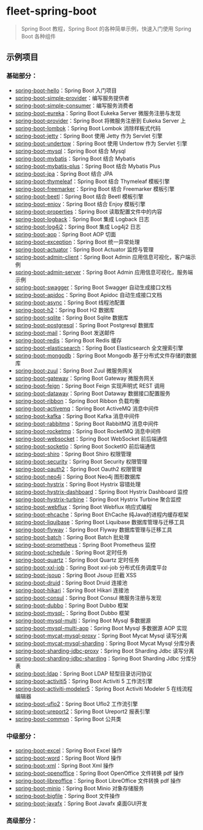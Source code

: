 # fleet-spring-boot

> Spring Boot 教程，Spring Boot 的各种简单示例，快速入门使用 Spring Boot 各种组件

## 示例项目

### 基础部分：

- [spring-boot-hello](https://github.com/AprilHan1992/fleet-spring-boot/tree/master/spring-boot-hello)：Spring Boot 入门项目
- [spring-boot-simple-provider](https://github.com/AprilHan1992/fleet-spring-boot/tree/master/spring-boot-simple/spring-boot-simple-provider)：编写服务提供者
- [spring-boot-simple-consumer](https://github.com/AprilHan1992/fleet-spring-boot/tree/master/spring-boot-simple/spring-boot-simple-consumer)：编写服务消费者
- [spring-boot-eureka](https://github.com/AprilHan1992/fleet-spring-boot/tree/master/spring-boot-eureka)：Spring Boot Eukeka Server 微服务注册与发现
- [spring-boot-provider](https://github.com/AprilHan1992/fleet-spring-boot/tree/master/spring-boot-provider)：Spring Boot 将微服务注册到 Eukeka Server 上
- [spring-boot-lombok](https://github.com/AprilHan1992/fleet-spring-boot/tree/master/spring-boot-lombok)：Spring Boot Lombok 消除样板式代码
- [spring-boot-jetty](https://github.com/AprilHan1992/fleet-spring-boot/tree/master/spring-boot-jetty)：Spring Boot 使用 Jetty 作为 Servlet 引擎
- [spring-boot-undertow](https://github.com/AprilHan1992/fleet-spring-boot/tree/master/spring-boot-undertow)：Spring Boot 使用 Undertow 作为 Servlet 引擎
- [spring-boot-mysql](https://github.com/AprilHan1992/fleet-spring-boot/tree/master/spring-boot-mysql)：Spring Boot 结合 Mysql
- [spring-boot-mybatis](https://github.com/AprilHan1992/fleet-spring-boot/tree/master/spring-boot-mybatis)：Spring Boot 结合 Mybatis
- [spring-boot-mybatis-plus](https://github.com/AprilHan1992/fleet-spring-boot/tree/master/spring-boot-mybatis-plus)：Spring Boot 结合 Mybatis Plus
- [spring-boot-jpa](https://github.com/AprilHan1992/fleet-spring-boot/tree/master/spring-boot-jpa)：Spring Boot 结合 JPA
- [spring-boot-thymeleaf](https://github.com/AprilHan1992/fleet-spring-boot/tree/master/spring-boot-thymeleaf)：Spring Boot 结合 Thymeleaf 模板引擎
- [spring-boot-freemarker](https://github.com/AprilHan1992/fleet-spring-boot/tree/master/spring-boot-freemarker)：Spring Boot 结合 Freemarker 模板引擎
- [spring-boot-beetl](https://github.com/AprilHan1992/fleet-spring-boot/tree/master/spring-boot-beetl)：Spring Boot 结合 Beetl 模板引擎
- [spring-boot-enjoy](https://github.com/AprilHan1992/fleet-spring-boot/tree/master/spring-boot-enjoy)：Spring Boot 结合 Enjoy 模板引擎
- [spring-boot-properties](https://github.com/AprilHan1992/fleet-spring-boot/tree/master/spring-boot-properties)：Spring Boot 读取配置文件中的内容
- [spring-boot-logback](https://github.com/AprilHan1992/fleet-spring-boot/tree/master/spring-boot-logback)：Spring Boot 集成 Logback 日志
- [spring-boot-log4j2](https://github.com/AprilHan1992/fleet-spring-boot/tree/master/spring-boot-log4j2)：Spring Boot 集成 Log4j2 日志
- [spring-boot-aop](https://github.com/AprilHan1992/fleet-spring-boot/tree/master/spring-boot-aop)：Spring Boot AOP 切面
- [spring-boot-exception](https://github.com/AprilHan1992/fleet-spring-boot/tree/master/spring-boot-exception)：Spring Boot 统一异常处理
- [spring-boot-actuator](https://github.com/AprilHan1992/fleet-spring-boot/tree/master/spring-boot-actuator)：Spring Boot Actuator 监控与管理
- [spring-boot-admin-client](https://github.com/AprilHan1992/fleet-spring-boot/tree/master/spring-boot-admin/spring-boot-admin-client)：Spring Boot Admin 应用信息可视化，客户端示例
- [spring-boot-admin-server](https://github.com/AprilHan1992/fleet-spring-boot/tree/master/spring-boot-admin/spring-boot-admin-server)：Spring Boot Admin 应用信息可视化，服务端示例
- [spring-boot-swagger](https://github.com/AprilHan1992/fleet-spring-boot/tree/master/spring-boot-swagger)：Spring Boot Swagger 自动生成接口文档
- [spring-boot-apidoc](https://github.com/AprilHan1992/fleet-spring-boot/tree/master/spring-boot-apidoc)：Spring Boot Apidoc 自动生成接口文档
- [spring-boot-async](https://github.com/AprilHan1992/fleet-spring-boot/tree/master/spring-boot-async)：Spring Boot 线程池配置
- [spring-boot-h2](https://github.com/AprilHan1992/fleet-spring-boot/tree/master/spring-boot-h2)：Spring Boot H2 数据库
- [spring-boot-sqlite](https://github.com/AprilHan1992/fleet-spring-boot/tree/master/spring-boot-sqlite)：Spring Boot Sqlite 数据库
- [spring-boot-postgresql](https://github.com/AprilHan1992/fleet-spring-boot/tree/master/spring-boot-postgresql)：Spring Boot Postgresql 数据库
- [spring-boot-mail](https://github.com/AprilHan1992/fleet-spring-boot/tree/master/spring-boot-mail)：Spring Boot 发送邮件
- [spring-boot-redis](https://github.com/AprilHan1992/fleet-spring-boot/tree/master/spring-boot-redis)：Spring Boot Redis 缓存
- [spring-boot-elasticsearch](https://github.com/AprilHan1992/fleet-spring-boot/tree/master/spring-boot-elasticsearch)：Spring Boot Elasticsearch 全文搜索引擎
- [spring-boot-mongodb](https://github.com/AprilHan1992/fleet-spring-boot/tree/master/spring-boot-mongodb)：Spring Boot Mongodb 基于分布式文件存储的数据库
- [spring-boot-zuul](https://github.com/AprilHan1992/fleet-spring-boot/tree/master/spring-boot-zuul)：Spring Boot Zuul 微服务网关
- [spring-boot-gateway](https://github.com/AprilHan1992/fleet-spring-boot/tree/master/spring-boot-gateway)：Spring Boot Gateway 微服务网关
- [spring-boot-feign](https://github.com/AprilHan1992/fleet-spring-boot/tree/master/spring-boot-feign)：Spring Boot Feign 实现声明式 REST 调用
- [spring-boot-dataway](https://github.com/AprilHan1992/fleet-spring-boot/tree/master/spring-boot-dataway)：Spring Boot Dataway 数据接口配置服务
- [spring-boot-ribbon](https://github.com/AprilHan1992/fleet-spring-boot/tree/master/spring-boot-ribbon)：Spring Boot Ribbon 负载均衡
- [spring-boot-activemq](https://github.com/AprilHan1992/fleet-spring-boot/tree/master/spring-boot-activemq)：Spring Boot ActiveMQ 消息中间件
- [spring-boot-kafka](https://github.com/AprilHan1992/fleet-spring-boot/tree/master/spring-boot-kafka)：Spring Boot Kafka 消息中间件
- [spring-boot-rabbitmq](https://github.com/AprilHan1992/fleet-spring-boot/tree/master/spring-boot-rabbitmq)：Spring Boot RabbitMQ 消息中间件
- [spring-boot-rocketmq](https://github.com/AprilHan1992/fleet-spring-boot/tree/master/spring-boot-rocketmq)：Spring Boot RocketMQ 消息中间件
- [spring-boot-websocket](https://github.com/AprilHan1992/fleet-spring-boot/tree/master/spring-boot-websocket)：Spring Boot WebSocket 前后端通信
- [spring-boot-socketio](https://github.com/AprilHan1992/fleet-spring-boot/tree/master/spring-boot-socketio)：Spring Boot SocketIO 前后端通信
- [spring-boot-shiro](https://github.com/AprilHan1992/fleet-spring-boot/tree/master/spring-boot-shiro)：Spring Boot Shiro 权限管理
- [spring-boot-security](https://github.com/AprilHan1992/fleet-spring-boot/tree/master/spring-boot-security)：Spring Boot Security 权限管理
- [spring-boot-oauth2](https://github.com/AprilHan1992/fleet-spring-boot/tree/master/spring-boot-oauth2)：Spring Boot Oauth2 权限管理
- [spring-boot-neo4j](https://github.com/AprilHan1992/fleet-spring-boot/tree/master/spring-boot-neo4j)：Spring Boot Neo4j 图形数据库
- [spring-boot-hystrix](https://github.com/AprilHan1992/fleet-spring-boot/tree/master/spring-boot-hystrix)：Spring Boot Hystrix 容错处理
- [spring-boot-hystrix-dashboard](https://github.com/AprilHan1992/fleet-spring-boot/tree/master/spring-boot-hystrix-dashboard)：Spring Boot Hystrix Dashboard 监控
- [spring-boot-hystrix-turbine](https://github.com/AprilHan1992/fleet-spring-boot/tree/master/spring-boot-hystrix-turbine)：Spring Boot Hystrix Turbine 聚合监控
- [spring-boot-webflux](https://github.com/AprilHan1992/fleet-spring-boot/tree/master/spring-boot-webflux)：Spring Boot Webflux 响应式编程
- [spring-boot-ehcache](https://github.com/AprilHan1992/fleet-spring-boot/tree/master/spring-boot-ehcache)：Spring Boot EhCache 纯Java的进程内缓存框架
- [spring-boot-liquibase](https://github.com/AprilHan1992/fleet-spring-boot/tree/master/spring-boot-liquibase)：Spring Boot Liquibase 数据库管理与迁移工具
- [spring-boot-flyway](https://github.com/AprilHan1992/fleet-spring-boot/tree/master/spring-boot-flyway)：Spring Boot Flyway 数据库管理与迁移工具
- [spring-boot-batch](https://github.com/AprilHan1992/fleet-spring-boot/tree/master/spring-boot-batch)：Spring Boot Batch 批处理
- [spring-boot-prometheus](https://github.com/AprilHan1992/fleet-spring-boot/tree/master/spring-boot-prometheus)：Spring Boot Prometheus 监控
- [spring-boot-schedule](https://github.com/AprilHan1992/fleet-spring-boot/tree/master/spring-boot-schedule)：Spring Boot 定时任务
- [spring-boot-quartz](https://github.com/AprilHan1992/fleet-spring-boot/tree/master/spring-boot-quartz)：Spring Boot Quartz 定时任务
- [spring-boot-xxl-job](https://github.com/AprilHan1992/fleet-spring-boot/tree/master/spring-boot-xxl-job)：Spring Boot xxl-job 分布式任务调度平台
- [spring-boot-jsoup](https://github.com/AprilHan1992/fleet-spring-boot/tree/master/spring-boot-jsoup)：Spring Boot Jsoup 拦截 XSS
- [spring-boot-druid](https://github.com/AprilHan1992/fleet-spring-boot/tree/master/spring-boot-druid)：Spring Boot Druid 连接池
- [spring-boot-hikari](https://github.com/AprilHan1992/fleet-spring-boot/tree/master/spring-boot-hikari)：Spring Boot Hikari 连接池
- [spring-boot-consul](https://github.com/AprilHan1992/fleet-spring-boot/tree/master/spring-boot-consul)：Spring Boot Consul 微服务注册与发现
- [spring-boot-dubbo](https://github.com/AprilHan1992/fleet-spring-boot/tree/master/spring-boot-dubbo)：Spring Boot Dubbo 框架
- [spring-boot-mysql-](https://github.com/AprilHan1992/fleet-spring-boot/tree/master/spring-boot-dubbo)：Spring Boot Dubbo 框架
- [spring-boot-mysql-multi](https://github.com/AprilHan1992/fleet-spring-boot/tree/master/spring-boot-mysql-multi)：Spring Boot Mysql 多数据源
- [spring-boot-mysql-multi-aop](https://github.com/AprilHan1992/fleet-spring-boot/tree/master/spring-boot-mysql-multi-aop)：Spring Boot Mysql 多数据源 AOP 实现
- [spring-boot-mycat-mysql-proxy](https://github.com/AprilHan1992/fleet-spring-boot/tree/master/spring-boot-mycat-mysql-proxy)：Spring Boot Mycat Mysql 读写分离
- [spring-boot-mycat-mysql-sharding](https://github.com/AprilHan1992/fleet-spring-boot/tree/master/spring-boot-mycat-mysql-sharding)：Spring Boot Mycat Mysql 分库分表
- [spring-boot-sharding-jdbc-proxy](https://github.com/AprilHan1992/fleet-spring-boot/tree/master/spring-boot-sharding-jdbc-proxy)：Spring Boot Sharding Jdbc 读写分离
- [spring-boot-sharding-jdbc-sharding](https://github.com/AprilHan1992/fleet-spring-boot/tree/master/spring-boot-sharding-jdbc-sharding)：Spring Boot Sharding Jdbc 分库分表
- [spring-boot-ldap](https://github.com/AprilHan1992/fleet-spring-boot/tree/master/spring-boot-ldap)：Spring Boot LDAP 轻型目录访问协议
- [spring-boot-activiti5](https://github.com/AprilHan1992/fleet-spring-boot/tree/master/spring-boot-activiti5)：Spring Boot Activiti 5 工作流引擎
- [spring-boot-activiti-modeler5](https://github.com/AprilHan1992/fleet-spring-boot/tree/master/spring-boot-activiti-modeler5)：Spring Boot Activiti Modeler 5 在线流程编辑器
- [spring-boot-uflo2](https://github.com/AprilHan1992/fleet-spring-boot/tree/master/spring-boot-uflo2)：Spring Boot Uflo2 工作流引擎
- [spring-boot-ureport2](https://github.com/AprilHan1992/fleet-spring-boot/tree/master/spring-boot-ureport2)：Spring Boot Ureport2 报表引擎
- [spring-boot-common](https://github.com/AprilHan1992/fleet-spring-boot/tree/master/spring-boot-common)：Spring Boot 公共类

### 中级部分：

- [spring-boot-excel](https://github.com/AprilHan1992/fleet-spring-boot/tree/master/spring-boot-excel)：Spring Boot Excel 操作
- [spring-boot-word](https://github.com/AprilHan1992/fleet-spring-boot/tree/master/spring-boot-word)：Spring Boot Word 操作
- [spring-boot-xml](https://github.com/AprilHan1992/fleet-spring-boot/tree/master/spring-boot-xml)：Spring Boot Xml 操作
- [spring-boot-openoffice](https://github.com/AprilHan1992/fleet-spring-boot/tree/master/spring-boot-openoffice)：Spring Boot OpenOffice 文件转换 pdf 操作
- [spring-boot-libreoffice](https://github.com/AprilHan1992/fleet-spring-boot/tree/master/spring-boot-libreoffice)：Spring Boot LibreOffice 文件转换 pdf 操作
- [spring-boot-minio](https://github.com/AprilHan1992/fleet-spring-boot/tree/master/spring-boot-minio)：Spring Boot Minio 对象存储服务
- [spring-boot-bigfile](https://github.com/AprilHan1992/fleet-spring-boot/tree/master/spring-boot-bigfile)：Spring Boot 文件操作
- [spring-boot-javafx](https://github.com/AprilHan1992/fleet-spring-boot/tree/master/spring-boot-javafx)：Spring Boot Javafx 桌面GUI开发

### 高级部分：